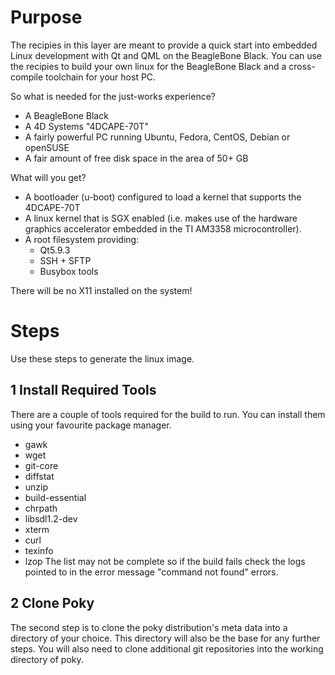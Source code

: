 Purpose
=======

The recipies in this layer are meant to provide a quick start into embedded 
Linux development with Qt and QML on the BeagleBone Black. You can use the
recipies to build your own linux for the BeagleBone Black and a cross-compile
toolchain for your host PC.

So what is needed for the just-works experience?
- A BeagleBone Black
- A 4D Systems "4DCAPE-70T"
- A fairly powerful PC running Ubuntu, Fedora, CentOS, Debian or openSUSE
- A fair amount of free disk space in the area of 50+ GB

What will you get?
- A bootloader (u-boot) configured to load a kernel that supports the 4DCAPE-70T
- A linux kernel that is SGX enabled (i.e. makes use of the hardware graphics
accelerator embedded in the TI AM3358 microcontroller).
- A root filesystem providing:
  - Qt5.9.3
  - SSH + SFTP
  - Busybox tools

There will be no X11 installed on the system!

Steps
=====

Use these steps to generate the linux image.

1 Install Required Tools
------------------------

There are a couple of tools required for the build to run. You can install them
using your favourite package manager. 
- gawk
- wget
- git-core
- diffstat
- unzip
- build-essential
- chrpath
- libsdl1.2-dev
- xterm
- curl
- texinfo
- lzop
The list may not be complete so if the build fails check the logs pointed to in
the error message "command not found" errors.

2 Clone Poky
------------

The second step is to clone the poky distribution's meta data into a directory
of your choice. This directory will also be the base for any further steps. You
will also need to clone additional git repositories into the working directory
of poky. 

